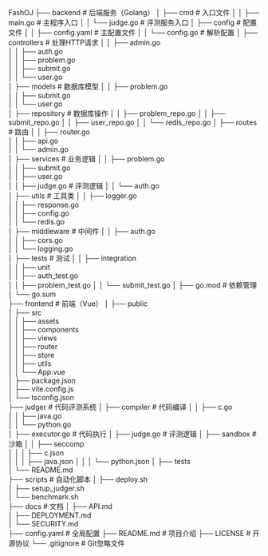 FashOJ
├── backend                # 后端服务（Golang）
│   ├── cmd               # 入口文件
│   │   ├── main.go       # 主程序入口
│   │   └── judge.go      # 评测服务入口
│   ├── config            # 配置文件
│   │   ├── config.yaml   # 主配置文件
│   │   └── config.go     # 解析配置
│   ├── controllers       # 处理HTTP请求
│   │   ├── admin.go      
│   │   ├── auth.go       
│   │   ├── problem.go    
│   │   ├── submit.go     
│   │   └── user.go       
│   ├── models            # 数据库模型
│   │   ├── problem.go    
│   │   ├── submit.go     
│   │   └── user.go       
│   ├── repository        # 数据库操作
│   │   ├── problem_repo.go
│   │   ├── submit_repo.go
│   │   ├── user_repo.go
│   │   └── redis_repo.go
│   ├── routes            # 路由
│   │   ├── router.go     
│   │   ├── api.go        
│   │   └── admin.go      
│   ├── services          # 业务逻辑
│   │   ├── problem.go    
│   │   ├── submit.go     
│   │   ├── user.go       
│   │   ├── judge.go      # 评测逻辑
│   │   └── auth.go       
│   ├── utils             # 工具类
│   │   ├── logger.go     
│   │   ├── response.go   
│   │   ├── config.go     
│   │   └── redis.go      
│   ├── middleware        # 中间件
│   │   ├── auth.go       
│   │   ├── cors.go       
│   │   └── logging.go    
│   ├── tests             # 测试
│   │   ├── integration   
│   │   ├── unit          
│   │   ├── auth_test.go  
│   │   ├── problem_test.go
│   │   └── submit_test.go
│   ├── go.mod            # 依赖管理
│   └── go.sum            
├── frontend              # 前端（Vue）
│   ├── public           
│   ├── src              
│   │   ├── assets        
│   │   ├── components    
│   │   ├── views         
│   │   ├── router        
│   │   ├── store         
│   │   ├── utils         
│   │   └── App.vue       
│   ├── package.json     
│   ├── vite.config.js   
│   └── tsconfig.json    
├── judger                # 代码评测系统
│   ├── compiler          # 代码编译
│   │   ├── c.go         
│   │   ├── java.go      
│   │   └── python.go    
│   ├── executor.go       # 代码执行
│   ├── judge.go          # 评测逻辑
│   ├── sandbox           # 沙箱
│   │   ├── seccomp       
│   │   │   ├── c.json    
│   │   │   ├── java.json 
│   │   │   └── python.json
│   ├── tests            
│   └── README.md        
├── scripts               # 自动化脚本
│   ├── deploy.sh        
│   ├── setup_judger.sh  
│   └── benchmark.sh     
├── docs                  # 文档
│   ├── API.md           
│   ├── DEPLOYMENT.md    
│   └── SECURITY.md      
├── config.yaml           # 全局配置
├── README.md             # 项目介绍
├── LICENSE               # 开源协议
└── .gitignore            # Git忽略文件
